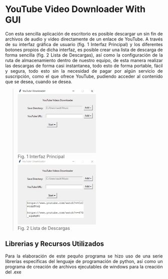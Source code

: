 # YouTube Video Downloader With GUI

<p align = 'justify'>Con esta sencilla aplicación de escritorio es posible descargar un sin fin de archivos de audio y video directamente de un enlace de YouTube. A través de su interfaz gráfica de usuario (fig. 1 Interfaz Principal) y los diferentes botones propios de dicha interfaz, es posible crear una lista de descarga de forma sencilla (fig. 2 Lista de Descargas), así como la configuración de la ruta de almacenamiento dentro de nuestro equipo, de esta manera realizar las descargas de forma casi instantanea, todo esto de forma portable, fácil y segura, todo esto sin la necesidad de pagar por algún servicio de suscripción, como el que ofrece YouTube, pudiendo acceder al contenido que se desea, cuando se desea.</p>

> <img width="250px" src ="figs/WhatsApp Image 2022-07-23 at 11.11.31 PM.jpeg"><br>Fig. 1 Interfaz Principal</img><br>
> <img width="250px" src ="figs/WhatsApp Image 2022-07-23 at 11.14.43 PM.jpeg"><br>Fig. 2 Lista de Descargas</img><br>

## Librerias y Recursos Utilizados
<p align='justify'>Para la elaboración de este pequño programa se hizo uso de una serie librerías especificas del lenguaje de programación de python, así como un programa de creación de archivos ejecutables de windows para la creación del .exe</p>
